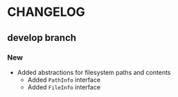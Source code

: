 # CHANGELOG

## develop branch

### New

* Added abstractions for filesystem paths and contents
  - Added `PathInfo` interface
  - Added `FileInfo` interface
